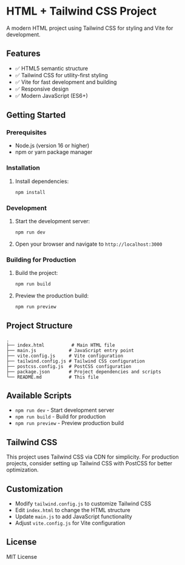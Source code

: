# HTML + Tailwind CSS Project

A modern HTML project using Tailwind CSS for styling and Vite for development.

## Features

- ✅ HTML5 semantic structure
- ✅ Tailwind CSS for utility-first styling
- ✅ Vite for fast development and building
- ✅ Responsive design
- ✅ Modern JavaScript (ES6+)

## Getting Started

### Prerequisites

- Node.js (version 16 or higher)
- npm or yarn package manager

### Installation

1. Install dependencies:
   ```bash
   npm install
   ```

### Development

1. Start the development server:
   ```bash
   npm run dev
   ```

2. Open your browser and navigate to `http://localhost:3000`

### Building for Production

1. Build the project:
   ```bash
   npm run build
   ```

2. Preview the production build:
   ```bash
   npm run preview
   ```

## Project Structure

```
.
├── index.html          # Main HTML file
├── main.js            # JavaScript entry point
├── vite.config.js     # Vite configuration
├── tailwind.config.js # Tailwind CSS configuration
├── postcss.config.js  # PostCSS configuration
├── package.json       # Project dependencies and scripts
└── README.md          # This file
```

## Available Scripts

- `npm run dev` - Start development server
- `npm run build` - Build for production
- `npm run preview` - Preview production build

## Tailwind CSS

This project uses Tailwind CSS via CDN for simplicity. For production projects, consider setting up Tailwind CSS with PostCSS for better optimization.

## Customization

- Modify `tailwind.config.js` to customize Tailwind CSS
- Edit `index.html` to change the HTML structure
- Update `main.js` to add JavaScript functionality
- Adjust `vite.config.js` for Vite configuration

## License

MIT License
